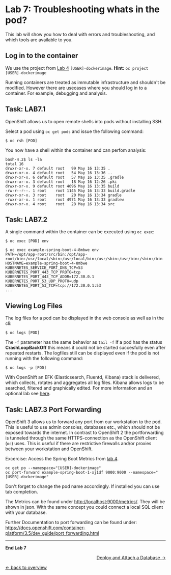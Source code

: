# Lab 7: Troubleshooting whats in the pod?

This lab will show you how to deal with errors and troubleshooting, and which tools are available to you.

## Log in to the container

We use the project from [Lab 4](04_deploy_dockerimage.md) `[USER]-dockerimage`. **Hint:** `oc project [USER]-dockerimage`

Running containers are treated as immutable infrastructure and shouldn't be modified. However there are usecases where you should log in to a container. For example, debugging and analysis.

## Task: LAB7.1

OpenShift allows us to open remote shells into pods without installing SSH.

Select a pod using `oc get pods` and issue the following command:
```
$ oc rsh [POD]
```

You now have a shell within the container and can perfom analysis:

```
bash-4.2$ ls -la
total 16
drwxr-xr-x. 7 default root   99 May 16 13:35 .
drwxr-xr-x. 4 default root   54 May 16 13:36 ..
drwxr-xr-x. 6 default root   57 May 16 13:35 .gradle
drwxr-xr-x. 3 default root   18 May 16 12:26 .pki
drwxr-xr-x. 9 default root 4096 May 16 13:35 build
-rw-r--r--. 1 root    root 1145 May 16 13:33 build.gradle
drwxr-xr-x. 3 root    root   20 May 16 13:34 gradle
-rwxr-xr-x. 1 root    root 4971 May 16 13:33 gradlew
drwxr-xr-x. 4 root    root   28 May 16 13:34 src
```

## Task: LAB7.2

A single command within the container can be executed using `oc exec`:

```
$ oc exec [POD] env
```


```
$ oc exec example-spring-boot-4-8mbwe env
PATH=/opt/app-root/src/bin:/opt/app-root/bin:/usr/local/sbin:/usr/local/bin:/usr/sbin:/usr/bin:/sbin:/bin
HOSTNAME=example-spring-boot-4-8mbwe
KUBERNETES_SERVICE_PORT_DNS_TCP=53
KUBERNETES_PORT_443_TCP_PROTO=tcp
KUBERNETES_PORT_443_TCP_ADDR=172.30.0.1
KUBERNETES_PORT_53_UDP_PROTO=udp
KUBERNETES_PORT_53_TCP=tcp://172.30.0.1:53
...
```

## Viewing Log Files

The log files for a pod can be displayed in the web console as well as in the cli:

```
$ oc logs [POD]
```
The `-f` parameter has the same behavior as `tail -f`
If a pod has the status **CrashLoopBackOff** this means it could not be started succesfully even after repeated restarts. The logfiles still can be displayed even if the pod is not running with the following command:

 ```
$ oc logs -p [POD]
```

With OpenShift an EFK (Elasticsearch, Fluentd, Kibana) stack is delivered, which collects, rotates and aggregates all log files. Kibana allows logs to be searched, filtered and graphically edited. For more information and an optional lab see [here](../additional-labs/logging_efk_stack.md).

## Task: LAB7.3 Port Forwarding

OpenShift 3 allows us to forward any port from our workstation to the pod. This is useful to use admin consoles, databases etc., which should not be exposed towards the internet. In contrast to OpenShift 2 the portforwarding is tunneled through the same HTTPS-connection as the OpenShift client (`oc`) uses. This is useful if there are restrictive firewalls and/or proxies between your workstation and OpenShift.

Excercise: Access the Spring Boot Metrics from [lab 4](04_deploy_dockerimage.md).

```
oc get po --namespace="[USER]-dockerimage"
oc port-forward example-spring-boot-1-xj1df 9000:9000 --namespace="[USER]-dockerimage"
```

Don't forget to change the pod name accordingly. If installed you can use tab completion.

The Metrics can be found under [http://localhost:9000/metrics/](http://localhost:9000/metrics/). They will be shown in json. With the same concept you could connect a local SQL client with your database.

Further Documentation to port forwarding can be found under: https://docs.openshift.com/container-platform/3.5/dev_guide/port_forwarding.html

---

**End Lab 7**

<p width="100px" align="right"><a href="08_database.md">Deploy and Attach a Database →</a></p>

[← back to overview](../README.md)
